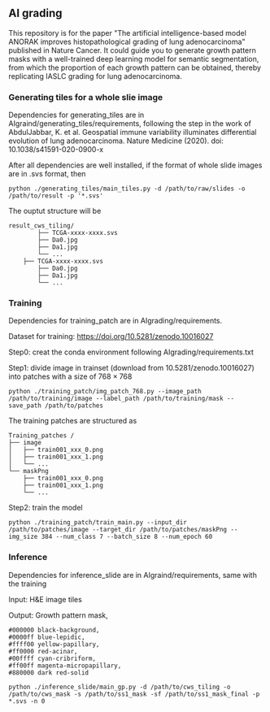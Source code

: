 ## AI grading
This repository is for the paper  "The artificial intelligence-based model ANORAK improves histopathological grading of lung adenocarcinoma" published in Nature Cancer. It could guide you to generate growth pattern masks with a well-trained deep learning model for semantic segmentation, from which the proportion of each growth pattern can be obtained, thereby replicating IASLC grading for lung adenocarcinoma.

### Generating tiles for a whole slie image
Dependencies for generating_tiles are in AIgraind/generating_tiles/requirements, following the step in the work of AbdulJabbar, K. et al. Geospatial immune variability illuminates differential evolution of lung adenocarcinoma. Nature Medicine (2020). doi: 10.1038/s41591-020-0900-x

After all dependencies are well installed, if the format of whole slide images are in .svs format, then
```
python ./generating_tiles/main_tiles.py -d /path/to/raw/slides -o /path/to/result -p '*.svs'
```
The ouptut structure will be
```
result_cws_tiling/
        ├── TCGA-xxxx-xxxx.svs
		├── Da0.jpg
		├── Da1.jpg
		└── ...
	├── TCGA-xxxx-xxxx.svs
		├── Da0.jpg
		├── Da1.jpg
		└── ...
```
### Training
Dependencies for training_patch are in AIgrading/requirements.

Dataset for training: https://doi.org/10.5281/zenodo.10016027

Step0: creat the conda environment following AIgrading/requirements.txt

Step1: divide image in trainset (download from 10.5281/zenodo.10016027) into patches with a size of $768 \times 768$ 
```
python ./training_patch/img_patch_768.py --image_path /path/to/training/image --label_path /path/to/training/mask --save_path /path/to/patches
```
The training patches are structured as
```
Training_patches /
├── image
│   ├── train001_xxx_0.png
│   ├── train001_xxx_1.png
│   └── ...
└── maskPng
    ├── train001_xxx_0.png
    ├── train001_xxx_1.png
    └── ...
```
Step2: train the model
```
python ./training_patch/train_main.py --input_dir /path/to/patches/image --target_dir /path/to/patches/maskPng --img_size 384 --num_class 7 --batch_size 8 --num_epoch 60
```

### Inference
Dependencies for inference_slide are in AIgraind/requirements, same with the training

Input: H&E image tiles

Output: Growth pattern mask, 
```
#000000 black-background, 
#0000ff blue-lepidic, 
#ffff00 yellow-papillary, 
#ff0000 red-acinar, 
#00ffff cyan-cribriform, 
#ff00ff magenta-micropapillary, 
#880000 dark red-solid
```
```
python ./inference_slide/main_gp.py -d /path/to/cws_tiling -o /path/to/cws_mask -s /path/to/ss1_mask -sf /path/to/ss1_mask_final -p *.svs -n 0
```

